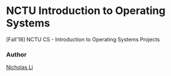 # NCTU Introduction to Operating Systems

[Fall'18] NCTU CS - Introduction to Operating Systems Projects

### Author

[Nicholas Li](https://github.com/rti56kt)
